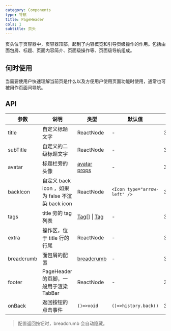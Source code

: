 ```yaml
---
category: Components
type: 导航
title: PageHeader
cols: 1
subtitle: 页头
---
```


页头位于页容器中，页容器顶部，起到了内容概览和引导页级操作的作用。包括由面包屑、标题、页面内容简介、页面级操作等、页面级导航组成。

## 何时使用

当需要使用户快速理解当前页是什么以及方便用户使用页面功能时使用，通常也可被用作页面间导航。

## API

| 参数 | 说明 | 类型 | 默认值 | 版本 |
| --- | --- | --- | --- | --- |
| title | 自定义标题文字 | ReactNode | - | 3.14.0 |
| subTitle | 自定义的二级标题文字 | ReactNode | - | 3.14.0 |
| avatar | 标题栏旁的头像 | [avatar props](/components/avatar-cn/) | - | 3.22.0 |
| backIcon | 自定义 back icon ，如果为 false 不渲染 back icon | ReactNode | `<Icon type="arrow-left" />` | 3.14.0 |
| tags | title 旁的 tag 列表 | [Tag](https://ant.design/components/tag-cn/)[] \| [Tag](https://ant.design/components/tag-cn/) | - | 3.14.0 |
| extra | 操作区，位于 title 行的行尾 | ReactNode | - | 3.14.0 |
| breadcrumb | 面包屑的配置 | [breadcrumb](https://ant.design/components/breadcrumb-cn/) | - | 3.14.0 |
| footer | PageHeader 的页脚，一般用于渲染 TabBar | ReactNode | - | 3.14.0 |
| onBack | 返回按钮的点击事件 | `()=>void` | `()=>history.back()` | 3.14.0 |

> 配置返回按钮时，breadcrumb 会自动隐藏。
